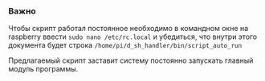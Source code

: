 ### Важно
Чтобы скрипт работал постоянное необходимо в командном окне
на raspberry ввести `sudo nano /etc/rc.local`
и убедиться, что внутри этого документа будет строка
`/home/pi/d_sh_handler/bin/script_auto_run`

Предлагаемый скрипт заставит систему постоянно запускать главный
модуль программы.